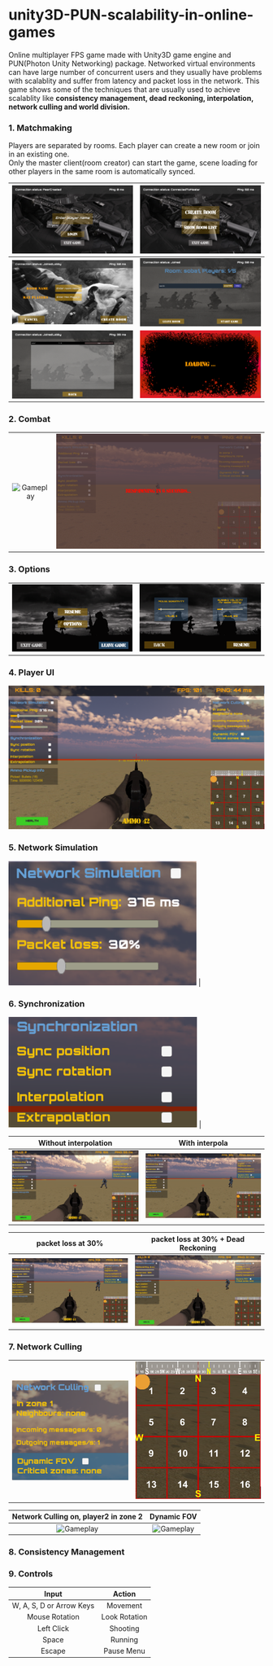# unity3D-PUN-scalability-in-online-games

Online multiplayer FPS game made with Unity3D game engine and PUN(Photon Unity Networking) package.
Networked virtual environments can have large number of concurrent users and they usually have problems with scalablity and suffer from 
latency and packet loss in the network.
This game shows some of the techniques that are usually used to achieve scalablity like **consistency management, dead reckoning,
interpolation, network culling and world division.**

<h3>1. Matchmaking</h3>
Players are separated by rooms. Each player can create a new room or join in an existing one. </br>
Only the master client(room creator) can start the game, scene loading for other players in the same room is automatically synced.

|          <img  alt="Login" src="./Readme%20Resources/image/login.png">     |<img  alt="Matchmaking Options" src="./Readme%20Resources/image/matchmaking.png">      |
| :--------------------------------------------------------------: | :--------------------------------------------------------------: |
| <img  alt="New Room" src="./Readme%20Resources/image/new_room.png"> | <img  alt="Room Info" src="./Readme%20Resources/image/in_room.png"> |
| <img  alt="Room List" src="./Readme%20Resources/image/room_list.png"> | <img  alt="Loading" src="./Readme%20Resources/image/loading.png"> |

<h3>2. Combat</h3>

|                                                                  |                                                                  |
| :--------------------------------------------------------------: | :--------------------------------------------------------------: |
| ![Gameplay](Readme%20Resources/gif/combat.gif) | <img  alt="Matchmaking Options" src="./Readme%20Resources/image/respawning.png"> |

<h3>3. Options</h3>

|                                                                  |                                                                  |
| :--------------------------------------------------------------: | :--------------------------------------------------------------: |
| <img  alt="Pause Menu" src="./Readme%20Resources/image/pause_menu.png"> | <img  alt="Game Options" src="./Readme%20Resources/image/in_game_options.png"> |

<h3>4. Player UI</h3>
<img  alt="Player UI" src="./Readme%20Resources/image/player_ui.png">

<h3>5. Network Simulation</h3>
<img  alt="Network Simulation" src="./Readme%20Resources/image/network_simulation.png"> |

<h3>6. Synchronization</h3>
<img  alt="Synchronization" src="./Readme%20Resources/image/sync_options.png"> |

|                 Without interpolation                                                 |    With interpola                                                              |
| :--------------------------------------------------------------: | :--------------------------------------------------------------: |
| ![Gameplay](Readme%20Resources/gif/without_interpolation.gif) | ![Gameplay](Readme%20Resources/gif/with_interpolation.gif) |

|                packet loss at 30%                                         |    packet loss at 30% + Dead Reckoning                                                           |
| :--------------------------------------------------------------: | :--------------------------------------------------------------: |
| ![Gameplay](Readme%20Resources/gif/network_simulation.gif) | ![Gameplay](Readme%20Resources/gif/extrapolation.gif) |

<h3>7. Network Culling</h3>

|                                                                  |                                                                  |
| :--------------------------------------------------------------: | :--------------------------------------------------------------: |
| <img  alt="Login" src="./Readme%20Resources/image/network_culling.png"> | <img  alt="Matchmaking Options" src="./Readme%20Resources/image/map.png"> |


|              Network Culling on, player2 in zone 2  |    Dynamic FOV                                                |
| :--------------------------------------------------------------: | :--------------------------------------------------------------: |
| ![Gameplay](Readme%20Resources/gif/network_culling.gif) | ![Gameplay](Readme%20Resources/gif/dynamic_FOV.gif) |

<h3>8. Consistency Management</h3>

<h3>9. Controls</h3>

|           Input          |     Action    |
|:------------------------:|:-------------:|
| W, A, S, D or Arrow Keys |    Movement   |
|      Mouse Rotation      | Look Rotation |
|        Left Click        |    Shooting   |
|           Space          |    Running    |
|          Escape          |   Pause Menu  |
